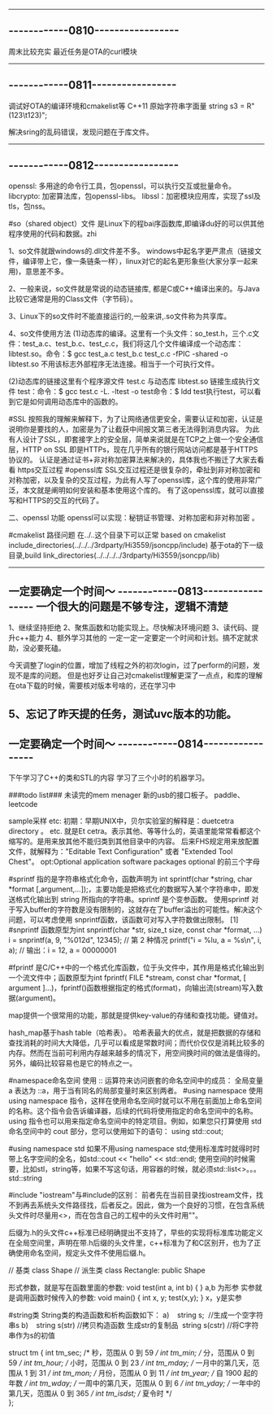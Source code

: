 ---------------------------------
------------0810-----------------
---------------------------------
周末比较充实
最近任务是OTA的curl模块



---------------------------------
------------0811-----------------
---------------------------------
调试好OTA的编译环境和cmakelist等
C++11 原始字符串字面量
string s3 = R"(123\t123)";

解决sring的乱码错误，发现问题在于库文件。

---------------------------------
------------0812-----------------
---------------------------------
openssl: 多用途的命令行工具，包openssl，可以执行交互或批量命令。
libcrypto: 加密算法库，包openssl-libs。
libssl：加密模块应用库，实现了ssl及tls，包nss。


#so（shared object）文件
是Linux下的程bai序函数库,即编译du好的可以供其他程序使用的代码和数据。zhi

1、so文件就跟windows的.dll文件差不多。
windows中起名字更严肃点（链接文件，编译带上它，像一条链条一样），linux对它的起名更形象些(大家分享一起来用)，意思差不多。

2、一般来说，so文件就是常说的动态链接库, 都是C或C++编译出来的。与Java比较它通常是用的Class文件（字节码）。

3、Linux下的so文件时不能直接运行的,一般来讲,.so文件称为共享库。

4、so文件使用方法
(1)动态库的编译。这里有一个头文件：so_test.h，三个.c文件：test_a.c、test_b.c、test_c.c，我们将这几个文件编译成一个动态库：libtest.so。命令：$ gcc test_a.c test_b.c test_c.c -fPIC -shared -o libtest.so 不用该标志外部程序无法连接。相当于一个可执行文件。

(2)动态库的链接这里有个程序源文件 test.c 与动态库 libtest.so 链接生成执行文件 test：命令：$ gcc test.c -L. -ltest -o test命令：$ ldd test执行test，可以看到它是如何调用动态库中的函数的。

#SSL 
按照我的理解来解释下，为了让网络通信更安全，需要认证和加密，认证是说明你是要找的人，加密是为了让截获中间报文第三者无法得到消息内容。
为此有人设计了SSL，即套接字上的安全层，简单来说就是在TCP之上做一个安全通信层，HTTP on SSL 即是HTTPs，现在几乎所有的银行网站访问都是基于HTTPS协议的。
认证是通过证书+非对称加密算法来解决的，具体我也不搬迁了大家去看看
https交互过程
#openssl库
SSL交互过程还是很复杂的，牵扯到非对称加密和对称加密，以及复杂的交互过程，为此有人写了openssl库，这个库的使用非常广泛，本文就是阐明如何安装和基本使用这个库的。
有了这openssl库，就可以直接写和HTTPS的交互的代码了。

二、openssl 功能
openssl可以实现：秘钥证书管理、对称加密和非对称加密 。


#cmakelist 路径问题
在../..这个目录下可以正常 based on cmakelist
include_directories(../../../3rdparty/Hi3559/jsoncpp/include)
基于ota的下一级目录,build
link_directories(../../../../3rdparty/Hi3559/jsoncpp/lib) 

---------------------------------
一定要确定一个时间～
------------0813-----------------
一个很大的问题是不够专注，逻辑不清楚
---------------------------------
1、继续坚持拒绝
2、聚焦函数和功能实现上。尽快解决环境问题
3、读代码、提升c++能力
4、额外学习其他的
一定一定一定要定一个时间和计划。搞不定就求助，没必要死磕。

今天调整了login的位置，增加了线程之外的初次login，过了perform的问题，发现不是库的问题。
但是也好歹让自己对cmakelist理解更深了一点点，和库的理解
在ota下载的时候，需要核对版本号啥的，还在学习中

5、忘记了昨天提的任务，测试uvc版本的功能。
---------------------------------
一定要确定一个时间～
------------0814-----------------
---------------------------------
下午学习了C++的类和STL的内容
学习了三个小时的机器学习。

###todo list###
未读完的mem menager 
新的usb的接口板子。
paddle、leetcode



sample采样
etc:
初期：早期UNIX中，贝尔实验室的解释是：duetcetra directory 。
 etc. 就是Et cetra。表示其他、等等什么的，英语里能常常看都这个缩写的。是用来放其他不能归类到其他目录中的内容。
后来FHS规定用来放配置文件，就解释为："Editable Text Configuration" 或者 "Extended Tool Chest"。
opt:Optional application software packages
optional 的前三个字母


#sprintf
指的是字符串格式化命令，函数声明为 int sprintf(char *string, char *format [,argument,...]);，主要功能是把格式化的数据写入某个字符串中，即发送格式化输出到 string 所指向的字符串。sprintf 是个变参函数。
使用sprintf 对于写入buffer的字符数是没有限制的，这就存在了buffer溢出的可能性。解决这个问题，可以考虑使用 snprintf函数，该函数可对写入字符数做出限制。 [1] 
#snprintf
函数原型为int snprintf(char *str, size_t size, const char *format, ...)
  i = snprintf(a, 9, "%012d", 12345);   // 第 2 种情况
  printf("i = %lu, a = %s\n", i, a);    // 输出：i = 12, a = 00000001

#fprintf
是C/C++中的一个格式化库函数，位于头文件<cstdio>中，其作用是格式化输出到一个流文件中；函数原型为int fprintf( FILE *stream, const char *format, [ argument ]...)，fprintf()函数根据指定的格式(format)，向输出流(stream)写入数据(argument)。

map提供一个很常用的功能，那就是提供key-value的存储和查找功能。键值对。

hash_map基于hash table（哈希表）。 哈希表最大的优点，就是把数据的存储和查找消耗的时间大大降低，几乎可以看成是常数时间；而代价仅仅是消耗比较多的内存。然而在当前可利用内存越来越多的情况下，用空间换时间的做法是值得的。另外，编码比较容易也是它的特点之一。



#namespace命名空间
使用 :: 运算符来访问嵌套的命名空间中的成员：
全局变量 a 表达为 ::a，用于当有同名的局部变量时来区别两者。
#using namespace
使用 using namespace 指令，这样在使用命名空间时就可以不用在前面加上命名空间的名称。这个指令会告诉编译器，后续的代码将使用指定的命名空间中的名称。
using 指令也可以用来指定命名空间中的特定项目。例如，如果您只打算使用 std 命名空间中的 cout 部分，您可以使用如下的语句：
using std::cout;

#using namespace std
如果不用using namespace std;使用标准库时就得时时带上名字空间的全名，如std::cout << "hello" << std::endl;
使用空间的时候需要，比如stl，string等，如果不写这句话，用容器的时候，就必须std::list<>。。。std::string

#include "iostream"与#include<iostream>的区别：
前者先在当前目录找iostream文件，找不到再去系统头文件路径找，后者反之。因此，做为一个良好的习惯，在包含系统头文件时尽量用<>，而在包含自己的工程中的头文件时用""。

后缀为.h的头文件c++标准已经明确提出不支持了，早些的实现将标准库功能定义在全局空间里，声明在带.h后缀的头文件里，c++标准为了和C区别开，也为了正确使用命名空间，规定头文件不使用后缀.h。


// 基类
class Shape 
// 派生类
class Rectangle: public Shape


形式参数，就是写在函数里面的参数:
void test(int a, int b)
{
}
a,b 为形参
实参就是调用函数时候传入的参数:
void main()
{
int x, y;
test(x,y);
}
x，y是实参 

#string类
String类的构造函数和析构函数如下：
a)    string s;  //生成一个空字符串s
b)    string s(str) //拷贝构造函数 生成str的复制品
 string s(cstr) //将C字符串作为s的初值


struct tm {
   int tm_sec;         /* 秒，范围从 0 到 59                */
   int tm_min;         /* 分，范围从 0 到 59                */
   int tm_hour;        /* 小时，范围从 0 到 23                */
   int tm_mday;        /* 一月中的第几天，范围从 1 到 31                    */
   int tm_mon;         /* 月份，范围从 0 到 11                */
   int tm_year;        /* 自 1900 起的年数                */
   int tm_wday;        /* 一周中的第几天，范围从 0 到 6                */
   int tm_yday;        /* 一年中的第几天，范围从 0 到 365                    */
   int tm_isdst;       /* 夏令时                        */    
};
